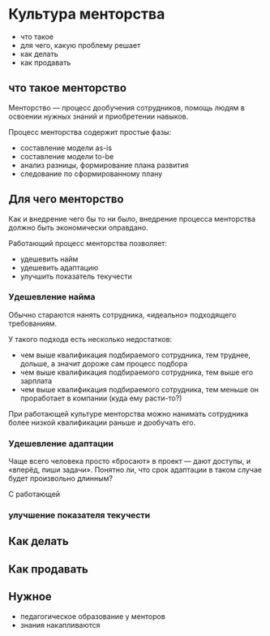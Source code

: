 # Культура менторства

- что такое
- для чего, какую проблему решает
- как делать
- как продавать

## что такое менторство

Менторство — процесс дообучения сотрудников, помощь людям в освоении нужных знаний и приобретении навыков.

Процесс менторства содержит простые фазы:
- составление модели as-is
- составление модели to-be
- анализ разницы, формирование плана развития
- следование по сформированному плану

## Для чего менторство

Как и внедрение чего бы то ни было, внедрение процесса менторства должно быть экономически оправдано.

Работающий процесс менторства позволяет:
- удешевить найм
- удешевить адаптацию
- улучшить показатель текучести

### Удешевление найма

Обычно стараются нанять сотрудника, «идеально» подходящего требованиям.

У такого подхода есть несколько недостатков:
- чем выше квалификация подбираемого сотрудника, тем труднее, дольше, а значит дороже сам процесс подбора
- чем выше квалификация подбираемого сотрудника, тем выше его зарплата
- чем выше квалификация подбираемого сотрудника, тем меньше он проработает в компании (куда ему расти-то?)

При работающей культуре менторства можно нанимать сотрудника более низкой квалификации раньше и дообучать его.

### Удешевление адаптации

Чаще всего человека просто «бросают» в проект — дают доступы, и «вперёд, пиши задачи». Понятно ли, что срок адаптации в таком случае будет произвольно длинным?

С работающей 


### улучшение показателя текучести

## Как делать

## Как продавать


## Нужное
- педагогическое образование у менторов
- знания накапливаются
